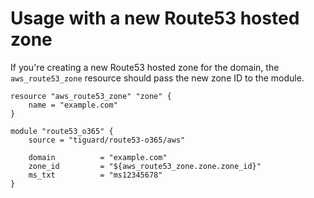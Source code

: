 # Usage with a new Route53 hosted zone

If you're creating a new Route53 hosted zone for the domain, the `aws_route53_zone` resource should pass the new zone ID to the module.

```hcl
resource "aws_route53_zone" "zone" {
    name = "example.com"
}

module "route53_o365" {
    source = "tiguard/route53-o365/aws"

    domain          = "example.com"
    zone_id         = "${aws_route53_zone.zone.zone_id}"
    ms_txt          = "ms12345678"
}
```
